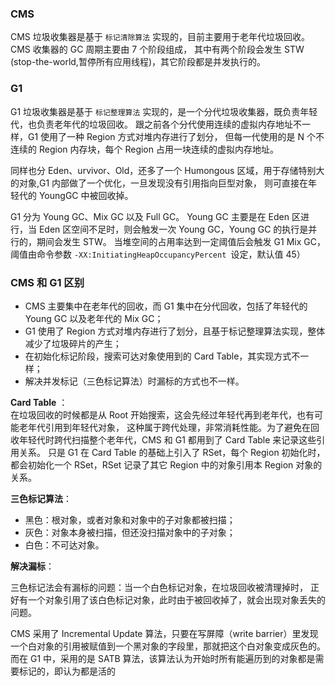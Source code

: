 
### CMS
CMS 垃圾收集器是基于 `标记清除算法` 实现的，目前主要用于老年代垃圾回收。CMS 收集器的 GC 周期主要由 7 个阶段组成，
其中有两个阶段会发生 STW (stop-the-world,暂停所有应用线程)，其它阶段都是并发执行的。   

### G1
G1 垃圾收集器是基于 `标记整理算法` 实现的，是一个分代垃圾收集器，既负责年轻代，也负责老年代的垃圾回收。
跟之前各个分代使用连续的虚拟内存地址不一样，G1 使用了一种 Region 方式对堆内存进行了划分，
但每一代使用的是 N 个不连续的 Region 内存块，每个 Region 占用一块连续的虚拟内存地址。  

同样也分 Eden、urvivor、Old，还多了一个 Humongous 区域，用于存储特别大的对象,G1 内部做了一个优化，一旦发现没有引用指向巨型对象，
则可直接在年轻代的 YoungGC 中被回收掉。  

G1 分为 Young GC、Mix GC 以及 Full GC。
Young GC 主要是在 Eden 区进行，当 Eden 区空间不足时，则会触发一次 Young GC，Young GC 的执行是并行的，期间会发生 STW。
当堆空间的占用率达到一定阈值后会触发 G1 Mix GC，阈值由命令参数 `-XX:InitiatingHeapOccupancyPercent `设定，默认值 45）

### CMS 和 G1 区别

* CMS 主要集中在老年代的回收，而 G1 集中在分代回收，包括了年轻代的 Young GC 以及老年代的 Mix GC；
* G1 使用了 Region 方式对堆内存进行了划分，且基于标记整理算法实现，整体减少了垃圾碎片的产生；
* 在初始化标记阶段，搜索可达对象使用到的 Card Table，其实现方式不一样；
* 解决并发标记（三色标记算法）时漏标的方式也不一样。

**Card Table** ：  
在垃圾回收的时候都是从 Root 开始搜索，这会先经过年轻代再到老年代，也有可能老年代引用到年轻代对象，
这种属于跨代处理，非常消耗性能。为了避免在回收年轻代时跨代扫描整个老年代，CMS 和 G1 都用到了 Card Table 来记录这些引用关系。
只是 G1 在 Card Table 的基础上引入了 RSet，每个 Region 初始化时，都会初始化一个 RSet，RSet 记录了其它 Region 中的对象引用本 Region 对象的关系。

**三色标记算法**：  
* 黑色：根对象，或者对象和对象中的子对象都被扫描；
* 灰色：对象本身被扫描，但还没扫描对象中的子对象；
* 白色：不可达对象。  

**解决漏标**：  

三色标记法会有漏标的问题：当一个白色标记对象，在垃圾回收被清理掉时，
正好有一个对象引用了该白色标记对象，此时由于被回收掉了，就会出现对象丢失的问题。   

CMS 采用了 Incremental Update 算法，只要在写屏障（write barrier）里发现一个白对象的引用被赋值到一个黑对象的字段里，那就把这个白对象变成灰色的。
而在 G1 中，采用的是 SATB 算法，该算法认为开始时所有能遍历到的对象都是需要标记的，即认为都是活的
